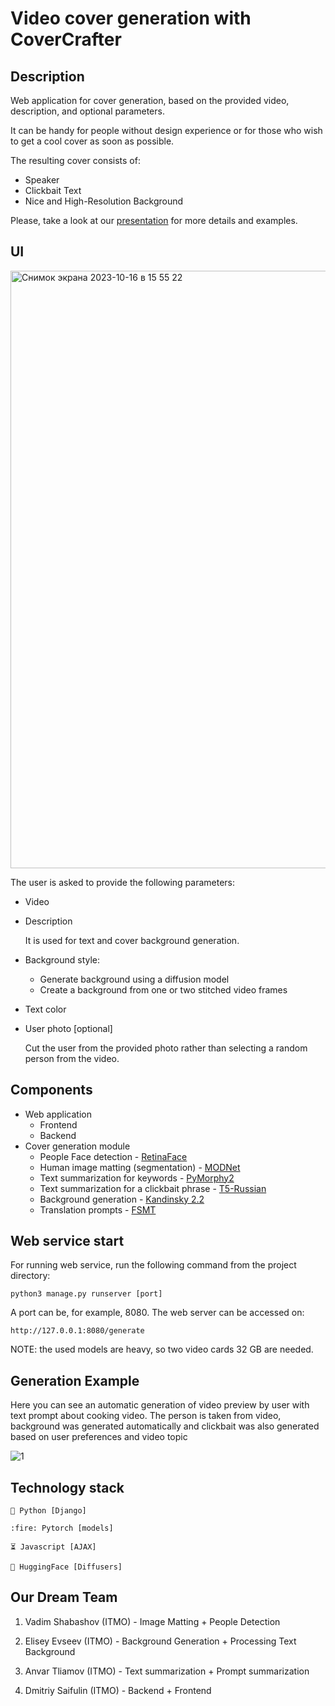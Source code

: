 # Video cover generation with CoverCrafter

## Description

Web application for cover generation, based on the provided video, description, and optional parameters.

It can be handy for people without design experience or for those who wish to get a cool cover as soon as possible.

The resulting cover consists of:
- Speaker 
- Clickbait Text
- Nice and High-Resolution Background

Please, take a look at our [presentation](CoverCrafter.pdf) for more details and examples.

## UI

<img width="956" alt="Снимок экрана 2023-10-16 в 15 55 22" src="https://github.com/inspired99/CoverCrafter/assets/64794482/059d822b-4581-4bff-aa8c-e0d4ea4b2057">

The user is asked to provide the following parameters:
- Video
- Description
 
    It is used for text and cover background generation.
- Background style:
  - Generate background using a diffusion model
  - Create a background from one or two stitched video frames
- Text color
- User photo [optional]

    Cut the user from the provided photo rather than selecting a random person from the video.

## Components

- Web application
  - Frontend
  - Backend
- Cover generation module
  - People Face detection - [RetinaFace](https://github.com/serengil/retinaface)
  - Human image matting (segmentation) - [MODNet](https://github.com/ZHKKKe/MODNet)
  - Text summarization for keywords - [PyMorphy2](https://pypi.org/project/pymorphy2/)
  - Text summarization for a clickbait phrase - [T5-Russian](https://huggingface.co/UrukHan/t5-russian-summarization)
  - Background generation - [Kandinsky 2.2](https://huggingface.co/docs/diffusers/api/pipelines/kandinsky_v22)
  - Translation prompts - [FSMT](https://huggingface.co/docs/transformers/model_doc/fsmt)

## Web service start

For running web service, run the following command from the project directory:
```
python3 manage.py runserver [port]
```

A port can be, for example, 8080. The web server can be accessed on:
```
http://127.0.0.1:8080/generate
```

NOTE: the used models are heavy, so two video cards 32 GB are needed.

## Generation Example

Here you can see an automatic generation of video preview by user with text prompt about cooking video. The person is taken from video, background was generated automatically and clickbait was also generated based on user preferences and video topic

![1](https://github.com/inspired99/CoverCrafter/assets/64794482/2d1a82d6-099f-4bc6-afec-37ffa2002172)

## Technology stack
```
🐍 Python [Django]

:fire: Pytorch [models]

⏳ Javascript [AJAX]

🤗 HuggingFace [Diffusers]
```


## Our Dream Team 

1. Vadim Shabashov (ITMO) - Image Matting + People Detection

2. Elisey Evseev (ITMO) - Background Generation + Processing Text Background

3. Anvar Tliamov (ITMO) - Text summarization + Prompt summarization

4. Dmitriy Saifulin (ITMO) - Backend + Frontend
   
